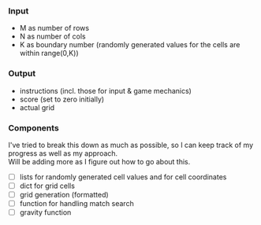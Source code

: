 ### Input
- M as number of rows
- N as number of cols
- K as boundary number (randomly generated values for the cells are within range(0,K))

### Output
- instructions (incl. those for input & game mechanics)
- score (set to zero initially)
- actual grid

### Components
I've tried to break this down as much as possible, so I can keep track of my progress as well as my approach.  
Will be adding more as I figure out how to go about this.

- [ ] lists for randomly generated cell values and for cell coordinates  
- [ ] dict for grid cells  
- [ ] grid generation (formatted)  
- [ ] function for handling match search  
- [ ] gravity function
